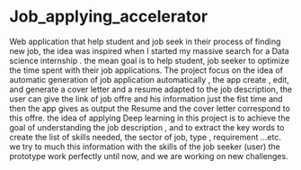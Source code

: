 # Job_applying_accelerator
Web application that help student and job seek in their process of finding new job,  the idea was inspired when I started my massive search for a Data science internship . the mean goal is to help student, job seeker  to optimize the time spent with their job applications.  The project focus on the  idea of automatic generation of job application automatically , the app create , edit,  and generate  a cover letter and a resume adapted to the job description, the user can give the link of job offre and his information just the fist time and then the app gives as output  the Resume and the cover letter correspond to this offre. the idea of applying Deep learning in this project is to achieve the goal of understanding  the job description , and to extract the key words to create the list of skills needed, the sector of job, type ,  requirement ...etc. we try to much this information with the skills  of the job seeker (user) the prototype work perfectly until now, and we are working on new challenges.
